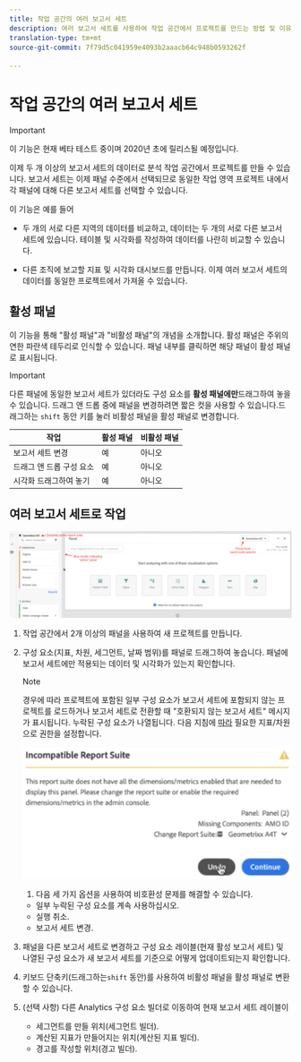 ```yaml
---
title: 작업 공간의 여러 보고서 세트
description: 여러 보고서 세트를 사용하여 작업 공간에서 프로젝트를 만드는 방법 및 이유 살펴보기
translation-type: tm+mt
source-git-commit: 7f79d5c041959e4093b2aaacb64c948b0593262f

---
```



# 작업 공간의 여러 보고서 세트

>[!IMPORTANT]
>이 기능은 현재 베타 테스트 중이며 2020년 초에 릴리스될 예정입니다.

이제 두 개 이상의 보고서 세트의 데이터로 분석 작업 공간에서 프로젝트를 만들 수 있습니다. 보고서 세트는 이제 패널 수준에서 선택되므로 동일한 작업 영역 프로젝트 내에서 각 패널에 대해 다른 보고서 세트를 선택할 수 있습니다.

이 기능은 예를 들어

* 두 개의 서로 다른 지역의 데이터를 비교하고, 데이터는 두 개의 서로 다른 보고서 세트에 있습니다. 테이블 및 시각화를 작성하여 데이터를 나란히 비교할 수 있습니다.

* 다른 조직에 보고할 지표 및 시각화 대시보드를 만듭니다. 이제 여러 보고서 세트의 데이터를 동일한 프로젝트에서 가져올 수 있습니다.

## 활성 패널

이 기능을 통해 "활성 패널"과 "비활성 패널"의 개념을 소개합니다. 활성 패널은 주위의 연한 파란색 테두리로 인식할 수 있습니다. 패널 내부를 클릭하면 해당 패널이 활성 패널로 표시됩니다.

>[!IMPORTANT]
>다른 패널에 동일한 보고서 세트가 있더라도 구성 요소를 **활성 패널에만**&#x200B;드래그하여 놓을 수 있습니다. 드래그 앤 드롭 중에 패널을 변경하려면 짧은 컷을 사용할 수 있습니다.드래그하는 `shift` 동안 키를 눌러 비활성 패널을 활성 패널로 변경합니다.

| 작업 | 활성 패널 | 비활성 패널 |
|---|---|---|
| 보고서 세트 변경 | 예 | 아니오 |
| 드래그 앤 드롭 구성 요소 | 예 | 아니오 |
| 시각화 드래그하여 놓기 | 예 | 아니오 |

## 여러 보고서 세트로 작업

![](assets/mrs-ui.png)

1. 작업 공간에서 2개 이상의 패널을 사용하여 새 프로젝트를 만듭니다.

1. 구성 요소(지표, 차원, 세그먼트, 날짜 범위)를 패널로 드래그하여 놓습니다. 패널에 보고서 세트에만 적용되는 데이터 및 시각화가 있는지 확인합니다.


   >[!NOTE]
   >경우에 따라 프로젝트에 포함된 일부 구성 요소가 보고서 세트에 포함되지 않는 프로젝트를 로드하거나 보고서 세트로 전환할 때 "호환되지 않는 보고서 세트" 메시지가 표시됩니다. 누락된 구성 요소가 나열됩니다. 다음 지침에 [따라](https://helpx.adobe.com/enterprise/using/manage-products-and-profiles.html#createproductprofiles) 필요한 지표/차원으로 권한을 설정합니다.

   ![](assets/incompat-rs.png)

   1. 다음 세 가지 옵션을 사용하여 비호환성 문제를 해결할 수 있습니다.
   * 일부 누락된 구성 요소를 계속 사용하십시오.
   * 실행 취소.
   * 보고서 세트 변경.

1. 패널을 다른 보고서 세트로 변경하고 구성 요소 레이블(현재 활성 보고서 세트) 및 나열된 구성 요소가 새 보고서 세트를 기준으로 어떻게 업데이트되는지 확인합니다.

1. 키보드 단축키(드래그하는`shift` 동안)를 사용하여 비활성 패널을 활성 패널로 변환할 수 있습니다.

1. (선택 사항) 다른 Analytics 구성 요소 빌더로 이동하여 현재 보고서 세트 레이블이

   * 세그먼트를 만들 위치(세그먼트 빌더).
   * 계산된 지표가 만들어지는 위치(계산된 지표 빌더).
   * 경고를 작성할 위치(경고 빌더).